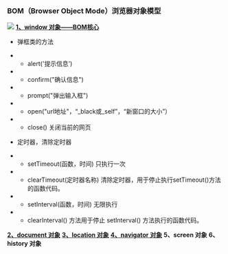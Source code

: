 ### BOM（Browser Object Mode）浏览器对象模型
![](https://images2017.cnblogs.com/blog/1260050/201710/1260050-20171019152538287-283713808.png)
<b>[1、window 对象——BOM核心](https://www.cnblogs.com/vicky1018/p/7692386.html)</b>
* 弹框类的方法
* * alert('提示信息')

* - confirm("确认信息")

* - prompt("弹出输入框")

* - open("url地址"，“_black或_self”，“新窗口的大小”）

* - close()  关闭当前的网页
* 定时器，清除定时器
* - setTimeout(函数，时间) 只执行一次

* - clearTimeout(定时器名称) 清除定时器，用于停止执行setTimeout()方法的函数代码。

* - setInterval(函数，时间) 无限执行

* - clearInterval() 方法用于停止 setInterval() 方法执行的函数代码。
  
<b>[2、document 对象](https://www.cnblogs.com/vicky1018/p/7692386.html)</b>
<b>[3、location 对象](https://www.cnblogs.com/vicky1018/p/7692386.html)</b>
<b>[4、navigator 对象](https://www.cnblogs.com/vicky1018/p/7692386.html)</b>
<b>5、screen 对象</b>
<b>6、history 对象</b>